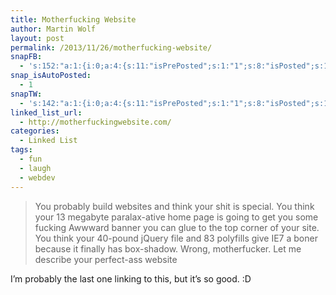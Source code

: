 ```yaml
---
title: Motherfucking Website
author: Martin Wolf
layout: post
permalink: /2013/11/26/motherfucking-website/
snapFB:
  - 's:152:"a:1:{i:0;a:4:{s:11:"isPrePosted";s:1:"1";s:8:"isPosted";s:1:"1";s:4:"pgID";s:28:"1607117196_10201046586359301";s:5:"pDate";s:19:"2013-11-26 08:52:22";}}";'
snap_isAutoPosted:
  - 1
snapTW:
  - 's:142:"a:1:{i:0;a:4:{s:11:"isPrePosted";s:1:"1";s:8:"isPosted";s:1:"1";s:4:"pgID";s:18:"405257715033055232";s:5:"pDate";s:19:"2013-11-26 08:52:23";}}";'
linked_list_url:
  - http://motherfuckingwebsite.com/
categories:
  - Linked List
tags:
  - fun
  - laugh
  - webdev
---
```

> You probably build websites and think your shit is special. You think your 13 megabyte paralax-ative home page is going to get you some fucking Awwward banner you can glue to the top corner of your site. You think your 40-pound jQuery file and 83 polyfills give IE7 a boner because it finally has box-shadow. Wrong, motherfucker. Let me describe your perfect-ass website

I&#8217;m probably the last one linking to this, but it&#8217;s so good. :D